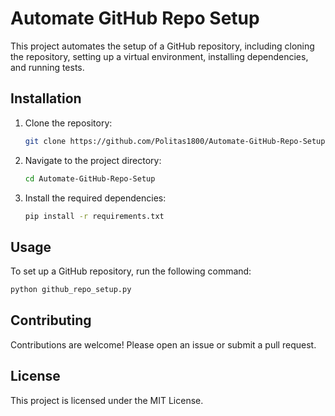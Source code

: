 # Automate GitHub Repo Setup

This project automates the setup of a GitHub repository, including cloning the repository, setting up a virtual environment, installing dependencies, and running tests.

## Installation

1. Clone the repository:
   ```bash
   git clone https://github.com/Politas1800/Automate-GitHub-Repo-Setup.git
   ```
2. Navigate to the project directory:
   ```bash
   cd Automate-GitHub-Repo-Setup
   ```
3. Install the required dependencies:
   ```bash
   pip install -r requirements.txt
   ```

## Usage

To set up a GitHub repository, run the following command:
```bash
python github_repo_setup.py
```

## Contributing

Contributions are welcome! Please open an issue or submit a pull request.

## License

This project is licensed under the MIT License.
